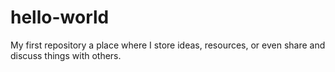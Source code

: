 # hello-world
My first repository a place where I store ideas, resources, or even share and discuss things with others.
